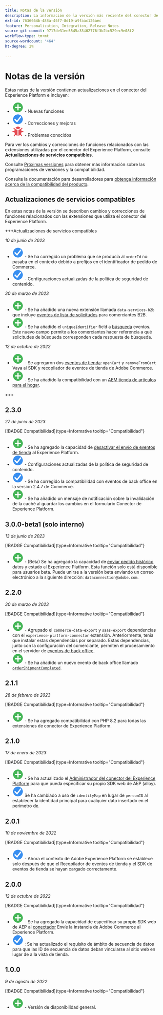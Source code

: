 ```yaml
---
title: Notas de la versión
description: La información de la versión más reciente del conector de Adobe Experience Platform de Adobe Commerce.
exl-id: 7636664b-488a-46f7-8d19-a9faac126aec
feature: Personalization, Integration, Release Notes
source-git-commit: 9717de31ee5545a33462776f3b2bc529ec9e08f2
workflow-type: tm+mt
source-wordcount: '464'
ht-degree: 2%

---
```


# Notas de la versión

Estas notas de la versión contienen actualizaciones en el conector del Experience Platform e incluyen:

* ![Nuevo](../assets/new.svg) - Nuevas funciones
* ![Fix](../assets/fix.svg) - Correcciones y mejoras
* ![Error](../assets/bug.svg) - Problemas conocidos

Para ver los cambios y correcciones de funciones relacionados con las extensiones utilizadas por el conector del Experience Platform, consulte **Actualizaciones de servicios compatibles**.

Consulte [Próximas versiones](https://experienceleague.adobe.com/docs/commerce-operations/release/planning/schedule.html) para obtener más información sobre las programaciones de versiones y la compatibilidad.

Consulte la documentación para desarrolladores para [obtenga información acerca de la compatibilidad del producto](https://experienceleague.adobe.com/docs/commerce-operations/release/product-availability.html).

## Actualizaciones de servicios compatibles

En estas notas de la versión se describen cambios y correcciones de funciones relacionados con las extensiones que utiliza el conector del Experience Platform.

+++Actualizaciones de servicios compatibles

_10 de junio de 2023_

* ![Fix](../assets/fix.svg) - Se ha corregido un problema que se producía al `orderId` no pasaba en el contexto debido a prefijos en el identificador de pedido de Commerce.
* ![Fix](../assets/fix.svg) - Configuraciones actualizadas de la política de seguridad de contenido.

_30 de marzo de 2023_

* ![Nuevo](../assets/new.svg) - Se ha añadido una nueva extensión llamada `data-services-b2b` que incluye [eventos de lista de solicitudes](events.md#b2b-events) para comerciantes B2B.
* ![Nuevo](../assets/new.svg) - Se ha añadido el `uniqueIdentifier` field a [búsqueda](events.md#search-events) eventos. Este nuevo campo permite a los comerciantes hacer referencia a qué solicitudes de búsqueda corresponden cada respuesta de búsqueda.

_12 de octubre de 2022_

* ![Nuevo](../assets/new.svg) - Se agregaron dos [eventos de tienda](events.md): `openCart` y `removeFromCart` Vaya al SDK y recopilador de eventos de tienda de Adobe Commerce.
* ![Nuevo](../assets/new.svg) - Se ha añadido la compatibilidad con un [AEM tienda de artículos para el hogar](overview.md#aem-support).

+++

## 2.3.0

_27 de junio de 2023_

[!BADGE Compatibilidad]{type=Informative tooltip="Compatibilidad"}

* ![Nuevo](../assets/new.svg) - Se ha agregado la capacidad de [desactivar el envío de eventos de tienda](connect-data.md#data-collection) al Experience Platform.
* ![Fix](../assets/fix.svg) - Configuraciones actualizadas de la política de seguridad de contenido.
* ![Fix](../assets/fix.svg) - Se ha corregido la compatibilidad con eventos de back office en la versión 2.4.7 de Commerce.
* ![Nuevo](../assets/new.svg) - Se ha añadido un mensaje de notificación sobre la invalidación de la caché al guardar los cambios en el formulario Conector de Experience Platform.


## 3.0.0-beta1 (solo interno)

_13 de junio de 2023_

[!BADGE Compatibilidad]{type=Informative tooltip="Compatibilidad"}

* ![Nuevo](../assets/new.svg) - (Beta) Se ha agregado la capacidad de [enviar pedido histórico](connect-data.md#beta-send-historical-order-data) datos y estado al Experience Platform. Esta función solo está disponible para usuarios beta. Puede unirse a la versión beta enviando un correo electrónico a la siguiente dirección: `dataconnection@adobe.com`.

## 2.2.0

_30 de marzo de 2023_

[!BADGE Compatibilidad]{type=Informative tooltip="Compatibilidad"}

* ![Nuevo](../assets/new.svg) - Agrupado el `commerce-data-export` y `saas-export` dependencias con el `experience-platform-connector` extensión. Anteriormente, tenía que instalar estas dependencias por separado. Estas dependencias, junto con la configuración del comerciante, permiten el procesamiento en el servidor de [eventos de back office](events.md#back-office-events).
* ![Nuevo](../assets/new.svg) - Se ha añadido un nuevo evento de back office llamado [`orderShipmentCompleted`](events.md#ordershipmentcompleted).

## 2.1.1

_28 de febrero de 2023_

[!BADGE Compatibilidad]{type=Informative tooltip="Compatibilidad"}

* ![Nuevo](../assets/new.svg) - Se ha agregado compatibilidad con PHP 8.2 para todas las extensiones de conector de Experience Platform.

## 2.1.0

_17 de enero de 2023_

[!BADGE Compatibilidad]{type=Informative tooltip="Compatibilidad"}

* ![Nuevo](../assets/new.svg) - Se ha actualizado el [Administrador del conector del Experience Platform](connect-data.md) para que pueda especificar su propio SDK web de AEP (alloy).
* ![Fix](../assets/fix.svg) Se ha cambiado a uso de `identityMap` en lugar de `personID` al establecer la identidad principal para cualquier dato insertado en el perímetro de.

## 2.0.1

_10 de noviembre de 2022_

[!BADGE Compatibilidad]{type=Informative tooltip="Compatibilidad"}

* ![Problema corregido](../assets/fix.svg) - Ahora el contexto de Adobe Experience Platform se establece solo después de que el Recopilador de eventos de tienda y el SDK de eventos de tienda se hayan cargado correctamente.

## 2.0.0

_12 de octubre de 2022_

[!BADGE Compatibilidad]{type=Informative tooltip="Compatibilidad"}

* ![Nuevo](../assets/new.svg) - Se ha agregado la capacidad de especificar su propio SDK web de AEP al [conectador](connect-data.md) Envíe la instancia de Adobe Commerce al Experience Platform.
* ![Fix](../assets/fix.svg) : Se ha actualizado el requisito de ámbito de secuencia de datos para que las ID de secuencia de datos deban vincularse al sitio web en lugar de a la vista de tienda.

## 1.0.0

_9 de agosto de 2022_

[!BADGE Compatibilidad]{type=Informative tooltip="Compatibilidad"}

* ![Nuevo](../assets/new.svg) - Versión de disponibilidad general.
